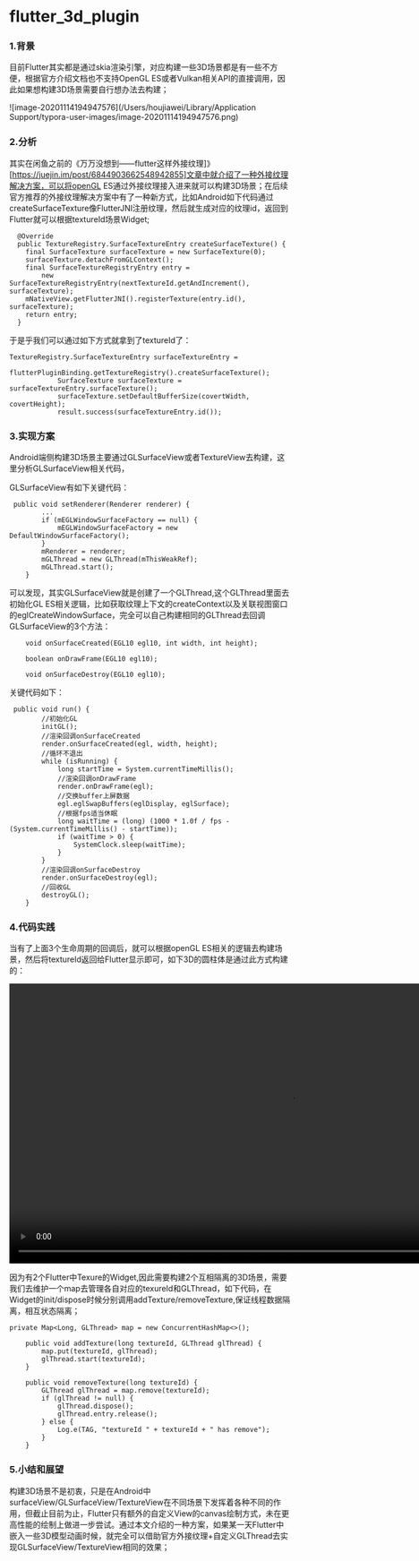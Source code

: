 # flutter_3d_plugin

### 1.背景

目前Flutter其实都是通过skia渲染引擎，对应构建一些3D场景都是有一些不方便，根据官方介绍文档也不支持OpenGL ES或者Vulkan相关API的直接调用，因此如果想构建3D场景需要自行想办法去构建；

![image-20201114194947576](/Users/houjiawei/Library/Application Support/typora-user-images/image-20201114194947576.png)

### 2.分析

其实在闲鱼之前的《万万没想到——flutter这样外接纹理]》[https://juejin.im/post/6844903662548942855]文章中就介绍了一种外接纹理解决方案，可以将openGL ES通过外接纹理接入进来就可以构建3D场景；在后续官方推荐的外接纹理解决方案中有了一种新方式，比如Android如下代码通过createSurfaceTexture像FlutterJNI注册纹理，然后就生成对应的纹理id，返回到Flutter就可以根据textureId场景Widget;

```
  @Override
  public TextureRegistry.SurfaceTextureEntry createSurfaceTexture() {
    final SurfaceTexture surfaceTexture = new SurfaceTexture(0);
    surfaceTexture.detachFromGLContext();
    final SurfaceTextureRegistryEntry entry =
        new SurfaceTextureRegistryEntry(nextTextureId.getAndIncrement(), surfaceTexture);
    mNativeView.getFlutterJNI().registerTexture(entry.id(), surfaceTexture);
    return entry;
  }
```

于是乎我们可以通过如下方式就拿到了textureId了：

```
TextureRegistry.SurfaceTextureEntry surfaceTextureEntry =
                    flutterPluginBinding.getTextureRegistry().createSurfaceTexture();
            SurfaceTexture surfaceTexture = surfaceTextureEntry.surfaceTexture();
            surfaceTexture.setDefaultBufferSize(covertWidth, covertHeight);
            result.success(surfaceTextureEntry.id());
```



### 3.实现方案

Android端侧构建3D场景主要通过GLSurfaceView或者TextureView去构建，这里分析GLSurfaceView相关代码，

GLSurfaceView有如下关键代码：

```
 public void setRenderer(Renderer renderer) {
        ...
        if (mEGLWindowSurfaceFactory == null) {
            mEGLWindowSurfaceFactory = new DefaultWindowSurfaceFactory();
        }
        mRenderer = renderer;
        mGLThread = new GLThread(mThisWeakRef);
        mGLThread.start();
    }
```

可以发现，其实GLSurfaceView就是创建了一个GLThread,这个GLThread里面去初始化GL ES相关逻辑，比如获取纹理上下文的createContext以及关联视图窗口的eglCreateWindowSurface，完全可以自己构建相同的GLThread去回调GLSurfaceView的3个方法：

```
    void onSurfaceCreated(EGL10 egl10, int width, int height);

    boolean onDrawFrame(EGL10 egl10);

    void onSurfaceDestroy(EGL10 egl10);
```

关键代码如下：

```
 public void run() {
        //初始化GL
        initGL();
        //渲染回调onSurfaceCreated
        render.onSurfaceCreated(egl, width, height);
        //循环不退出
        while (isRunning) {
            long startTime = System.currentTimeMillis();
            //渲染回调onDrawFrame
            render.onDrawFrame(egl);
            //交换buffer上屏数据
            egl.eglSwapBuffers(eglDisplay, eglSurface);
            //根据fps适当休眠
            long waitTime = (long) (1000 * 1.0f / fps - (System.currentTimeMillis() - startTime));
            if (waitTime > 0) {
                SystemClock.sleep(waitTime);
            }
        }
        //渲染回调onSurfaceDestroy
        render.onSurfaceDestroy(egl);
        //回收GL
        destroyGL();
    }
```



### 4.代码实践

当有了上面3个生命周期的回调后，就可以根据openGL ES相关的逻辑去构建场景，然后将textureId返回给Flutter显示即可，如下3D的圆柱体是通过此方式构建的：

<video src="/Users/houjiawei/Desktop/Screenrecorder-2020-11-14-20-20-24-890.mp4" height="500"></video>

因为有2个Flutter中Texure的Widget,因此需要构建2个互相隔离的3D场景，需要我们去维护一个map去管理各自对应的texureId和GLThread，如下代码，在Widget的init/dispose时候分别调用addTexture/removeTexture,保证线程数据隔离，相互状态隔离；

```
private Map<Long, GLThread> map = new ConcurrentHashMap<>();

    public void addTexture(long textureId, GLThread glThread) {
        map.put(textureId, glThread);
        glThread.start(textureId);
    }

    public void removeTexture(long textureId) {
        GLThread glThread = map.remove(textureId);
        if (glThread != null) {
            glThread.dispose();
            glThread.entry.release();
        } else {
            Log.e(TAG, "textureId " + textureId + " has remove");
        }
    }
```



### 5.小结和展望

构建3D场景不是初衷，只是在Android中surfaceView/GLSurfaceView/TextureView在不同场景下发挥着各种不同的作用，但截止目前为止，Flutter只有额外的自定义View的canvas绘制方式，未在更高性能的绘制上做进一步尝试。通过本文介绍的一种方案，如果某一天Flutter中嵌入一些3D模型动画时候，就完全可以借助官方外接纹理+自定义GLThread去实现GLSurfaceView/TextureView相同的效果；





